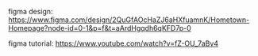 figma design: https://www.figma.com/design/2QuGfAOcHaZJ6aHXfuamnK/Hometown-Homepage?node-id=0-1&p=f&t=aArdHgqdh6qKFD7p-0

figma tutorial: https://www.youtube.com/watch?v=fZ-OU_7aBv4
